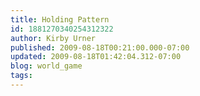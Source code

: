```yaml
---
title: Holding Pattern
id: 1881270340254312322
author: Kirby Urner
published: 2009-08-18T00:21:00.000-07:00
updated: 2009-08-18T01:42:04.312-07:00
blog: world_game
tags: 
---
```


